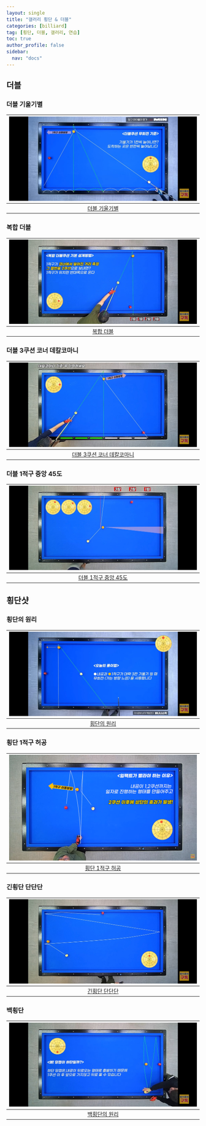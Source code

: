 ```yaml
---
layout: single
title: "갤러리 횡단 & 더블"
categories: [billiard]
tag: [횡단, 더블, 갤러리, 연습]
toc: true
author_profile: false
sidebar:
  nav: "docs"
---
```


## 더블

### 더블 기울기별

| [![더블 기울기별](/images/%EB%8D%94%EB%B8%94%20%EA%B8%B0%EC%9A%B8%EA%B8%B0%EB%B3%84.png)](https://docs.google.com/presentation/d/1ygX5ikgjTWwHqhLiadpf7U1Fhr5kCcKk/edit?usp=sharing&ouid=114978849290694301670&rtpof=true&sd=true) |
| :---: |
| [더블 기울기별](https://youtu.be/gREIIzy5kP0) |

### 복합 더블

| [![복합 더블 6](/images/%EB%8D%94%EB%B8%94%20%EB%B3%B5%ED%95%A9%206.jpg)](https://docs.google.com/presentation/d/1uy3fLLH7__qIEjxTY4GBvSXfg2vrHNH8/edit?usp=sharing&ouid=114978849290694301670&rtpof=true&sd=true) |
| :---: |
| [복합 더블](https://youtu.be/sGw3clOCppw?si=Jv9ZT2oA8LHVtGZp) |

### 더블 3쿠션 코너 데칼코마니

| [![더블 3쿠션 코너 데칼코마니 2](/images/%EB%8D%94%EB%B8%94%20%EC%BD%94%EB%84%88%202.png)](https://docs.google.com/presentation/d/1-5_eYpgcGlhw1zidqsOGm63ttnoUj0I5/edit?usp=sharing&ouid=114978849290694301670&rtpof=true&sd=true) |
| :---: |
| [더블 3쿠션 코너 데칼코마니](https://youtu.be/1x3WFGdP_ds) |

### 더블 1적구 중앙 45도

| [![더블 1적구 중앙 45도 3](/images/%EB%8D%94%EB%B8%94%EC%BF%A0%EC%85%98%203.png)](https://docs.google.com/presentation/d/1p2OLC4FgDGld3O0MNxYhAy6FDGBINjMr/edit?usp=sharing&ouid=114978849290694301670&rtpof=true&sd=true) |
| :---: |
| [더블 1적구 중앙 45도](https://youtu.be/dq5b0oZnYoc) |

## 횡단샷

### 횡단의 원리

| [![횡단의 원리](/images/%ED%9A%A1%EB%8B%A8%EC%9D%98%20%EC%9B%90%EB%A6%AC.png)](https://docs.google.com/presentation/d/1cNzMt5X2AxOzbmRggDigbMR4oxih9iin/edit?usp=sharing&ouid=114978849290694301670&rtpof=true&sd=true) |
| :---: |
| [횡단의 원리](https://youtu.be/btkxMPNcvLU) |

### 횡단 1적구 허공

| [![횡단 1적구 허공](/images/%ED%9A%A1%EB%8B%A8%201%EC%A0%81%EA%B5%AC%20%ED%97%88%EA%B3%B5.png)](https://1drv.ms/p/s!AuJKpwyYpUY9_BGtXOnVE145b_Rt?e=BwScNm) |
| :---: |
| [횡단 1적구 허공](https://youtu.be/r3xyjzEQHho?si=vSgFeXgaYDv5IrQl) |

### 긴횡단 단단단

| [![긴횡단 단단단](/images/%EA%B8%B4%ED%9A%A1%EB%8B%A8%20%EC%9B%90%EB%A6%AC.png)](https://docs.google.com/presentation/d/1P3vVUFedWptAKyLXFcyebzeTdd5KLh4E/edit?usp=sharing&ouid=114978849290694301670&rtpof=true&sd=true) |
| :---: |
| [긴횡단 단단단](https://youtu.be/MkyMnz5a6SY) |

### 백횡단

| [![백횡단의 원리](/images/%ED%9A%A1%EB%8B%A8_%EB%B0%B1%ED%9A%A1%EB%8B%A8%EC%9D%98%20%EC%9B%90%EB%A6%AC.png)](https://docs.google.com/presentation/d/1xLrODFoeE2F6pzaObg6y3tv2z_ffIeot/edit?usp=sharing&ouid=114978849290694301670&rtpof=true&sd=true) |
| :---: |
| [백횡단의 원리](https://youtu.be/dfbmYEcxtlg) |

